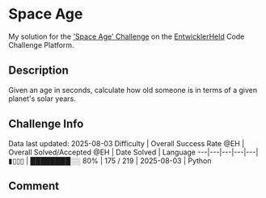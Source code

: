 # Space Age

My solution for the ['Space Age' Challenge](https://platform.entwicklerheld.de/challenge/space-age?technology=Python) on the [EntwicklerHeld](https://platform.entwicklerheld.de/) Code Challenge Platform.

## Description
Given an age in seconds, calculate how old someone is in terms of a given planet's solar years.

## Challenge Info
Data last updated: 2025-08-03
Difficulty | Overall Success Rate @EH | Overall Solved/Accepted @EH | Date Solved | Language
---|---|---|---|---|
▮▯▯▯ | ████████░░ 80% | 175 / 219 | 2025-08-03 | Python

## Comment
